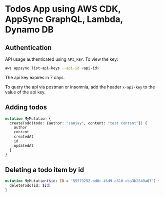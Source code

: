 # Todos App using AWS CDK, AppSync GraphQL, Lambda, Dynamo DB

## Authentication

API usage authenticated using `API_KEY`. To view the key:

```sh
aws appsync list-api-keys --api-id <api-id>
```

The api key expires in 7 days. 

To query the api via postman or insomnia, add the header `x-api-key` to the value of the api key. 

## Adding todos 

```graphql
mutation MyMutation {
  createTodo(todo: {author: "sanjay", content: "test content"}) {
    author
    content
    createdAt
    id
    updatedAt
  }
}
```

## Deleting a todo item by id

```graphql
mutation MyMutation($id: ID = "55579252-bd0c-46d9-a310-cba3b2649a67") {
  deleteTodo(id: $id)
}
```
